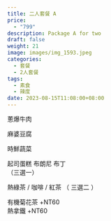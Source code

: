 ```yaml
---
title: 二人套餐 A
price:
  - "799"
description: Package A for two
draft: false
weight: 21
image: images/img_1593.jpeg
categories:
  - 套餐
  - 2人套餐
tags:
  - 素食
  - 辣度
date: 2023-08-15T11:08:00+08:00
---
```


 蔥爆牛肉  

 麻婆豆腐    
 
 時鮮蔬菜  


  起司蛋糕 布朗尼 布丁   
   （三選一）

  熱綠茶 / 咖啡 / 紅茶
  （ 三選二 ）

  有機菊花茶 +NT60  
  熱拿鐵 +NT60